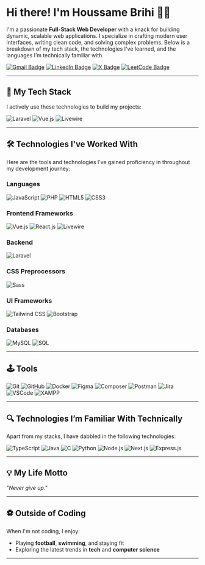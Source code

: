 # Hi there! I'm Houssame Brihi 👋🏼

I'm a passionate **Full-Stack Web Developer** with a knack for building dynamic, scalable web applications. I specialize in crafting modern user interfaces, writing clean code, and solving complex problems. Below is a breakdown of my tech stack, the technologies I've learned, and the languages I’m technically familiar with.




[![Gmail Badge](https://img.shields.io/badge/-brihihossam@gmail.com-red?style=for-the-badge&logo=Gmail&logoColor=white)](mailto:brihihossam@gmail.com)
[![LinkedIn Badge](https://img.shields.io/badge/LinkedIn-blue?style=for-the-badge&logo=linkedin&logoColor=white)](https://www.linkedin.com/in/houssame-brihi/)
[![X Badge](https://img.shields.io/badge/X-%2312100E.svg?style=for-the-badge&logo=X&logoColor=white)](x.com/HoussameBrihi)
[![LeetCode Badge](https://img.shields.io/badge/LeetCode-FFA116?style=for-the-badge&logo=leetcode&logoColor=black)](leetcode.com/u/BRIHI-HOUSSAME/)

---

## 🚀 My Tech Stack
I actively use these technologies to build my projects:

![Laravel](https://img.shields.io/badge/Laravel-%23FF2D20.svg?style=for-the-badge&logo=laravel&logoColor=white)
![Vue.js](https://img.shields.io/badge/Vue.js-%2335495e.svg?style=for-the-badge&logo=vuedotjs&logoColor=%234FC08D)
![Livewire](https://img.shields.io/badge/Livewire-%234A5EAF.svg?style=for-the-badge&logo=livewire&logoColor=white)

---

## 🛠 Technologies I've Worked With
Here are the tools and technologies I’ve gained proficiency in throughout my development journey:

### **Languages**  
![JavaScript](https://img.shields.io/badge/javascript-%23323330.svg?style=for-the-badge&logo=javascript&logoColor=%23F7DF1E)
![PHP](https://img.shields.io/badge/php-%23777BB4.svg?style=for-the-badge&logo=php&logoColor=white)
![HTML5](https://img.shields.io/badge/html5-%23E34F26.svg?style=for-the-badge&logo=html5&logoColor=white)
![CSS3](https://img.shields.io/badge/css3-%231572B6.svg?style=for-the-badge&logo=css3&logoColor=white)

### **Frontend Frameworks**  
![Vue.js](https://img.shields.io/badge/Vue.js-%2335495e.svg?style=for-the-badge&logo=vuedotjs&logoColor=%234FC08D)
![React.js](https://img.shields.io/badge/react-%2320232a.svg?style=for-the-badge&logo=react&logoColor=%2361DAFB)
![Livewire](https://img.shields.io/badge/Livewire-%234A5EAF.svg?style=for-the-badge&logo=livewire&logoColor=white)

### **Backend**  
![Laravel](https://img.shields.io/badge/Laravel-%23FF2D20.svg?style=for-the-badge&logo=laravel&logoColor=white)

### **CSS Preprocessors**  
![Sass](https://img.shields.io/badge/Sass-%23CC6699.svg?style=for-the-badge&logo=sass&logoColor=white)

### **UI Frameworks**  
![Tailwind CSS](https://img.shields.io/badge/tailwindcss-%2338B2AC.svg?style=for-the-badge&logo=tailwind-css&logoColor=white)
![Bootstrap](https://img.shields.io/badge/bootstrap-%23563D7C.svg?style=for-the-badge&logo=bootstrap&logoColor=white)

### **Databases**  
![MySQL](https://img.shields.io/badge/mysql-%2300f.svg?style=for-the-badge&logo=mysql&logoColor=white)
![SQL](https://img.shields.io/badge/sql-%23CC2927.svg?style=for-the-badge&logo=microsoftsqlserver&logoColor=white)

---

## 🕹 Tools

![Git](https://img.shields.io/badge/git-%23F05033.svg?style=for-the-badge&logo=git&logoColor=white)
![GitHub](https://img.shields.io/badge/github-%23181717.svg?style=for-the-badge&logo=github&logoColor=white)
![Docker](https://img.shields.io/badge/docker-%230db7ed.svg?style=for-the-badge&logo=docker&logoColor=white)
![Figma](https://img.shields.io/badge/figma-%23F24E1E.svg?style=for-the-badge&logo=figma&logoColor=white)
![Composer](https://img.shields.io/badge/composer-%23008494.svg?style=for-the-badge&logo=composer&logoColor=white)
![Postman](https://img.shields.io/badge/Postman-FF6C37?style=for-the-badge&logo=postman&logoColor=white)
![Jira](https://img.shields.io/badge/jira-%230A0FFF.svg?style=for-the-badge&logo=jira&logoColor=white)
![VSCode](https://img.shields.io/badge/Visual_Studio_Code-0078d7?style=for-the-badge&logo=visual%20studio%20code&logoColor=white)
![XAMPP](https://img.shields.io/badge/xampp-FB7A24?style=for-the-badge&logo=xampp&logoColor=white)

---

## 🔍 Technologies I’m Familiar With Technically
Apart from my stacks, I have dabbled in the following technologies:

![TypeScript](https://img.shields.io/badge/typescript-%23007ACC.svg?style=for-the-badge&logo=typescript&logoColor=white)
![Java](https://img.shields.io/badge/java-%23ED8B00.svg?style=for-the-badge&logo=java&logoColor=white)
![C](https://img.shields.io/badge/c-%2300599C.svg?style=for-the-badge&logo=c&logoColor=white)
![Python](https://img.shields.io/badge/python-%233776AB.svg?style=for-the-badge&logo=python&logoColor=%23FFD43B)
![Node.js](https://img.shields.io/badge/node.js-6DA55F?style=for-the-badge&logo=node.js&logoColor=white)
![Next.js](https://img.shields.io/badge/next.js-%23000000.svg?style=for-the-badge&logo=next.js&logoColor=white)
![Express.js](https://img.shields.io/badge/express.js-%23404d59.svg?style=for-the-badge&logo=express&logoColor=%2361DAFB)

---

## 💡 My Life Motto
_"Never give up."_

---

## ⚽ Outside of Coding
When I'm not coding, I enjoy:
- Playing **football**, **swimming**, and staying fit
- Exploring the latest trends in **tech** and **computer science**

---

